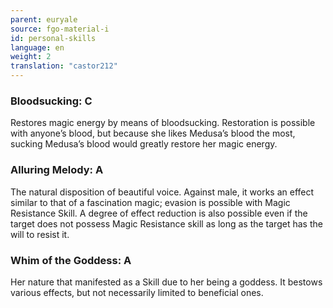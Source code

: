 ```yaml
---
parent: euryale
source: fgo-material-i
id: personal-skills
language: en
weight: 2
translation: "castor212"
---
```


### Bloodsucking: C

Restores magic energy by means of bloodsucking.
Restoration is possible with anyone’s blood, but because she likes Medusa’s blood the most, sucking Medusa’s blood would greatly restore her magic energy.

### Alluring Melody: A

The natural disposition of beautiful voice.
Against male, it works an effect similar to that of a fascination magic; evasion is possible with Magic Resistance Skill.
A degree of effect reduction is also possible even if the target does not possess Magic Resistance skill as long as the target has the will to resist it.

### Whim of the Goddess: A

Her nature that manifested as a Skill due to her being a goddess.
It bestows various effects, but not necessarily limited to beneficial ones.
